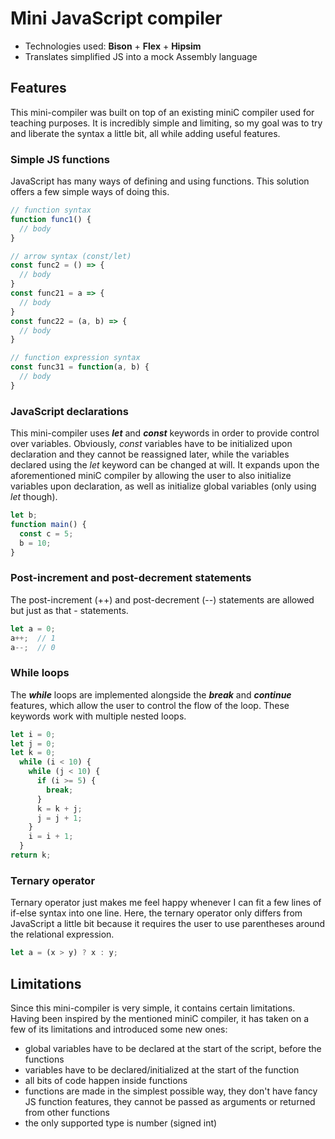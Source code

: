 # Mini JavaScript compiler

 - Technologies used: **Bison** + **Flex** + **Hipsim**
 - Translates simplified JS into a mock Assembly language

## Features
This mini-compiler was built on top of an existing miniC compiler used for teaching purposes. It is incredibly simple and limiting, so my
goal was to try and liberate the syntax a little bit, all while adding useful features. 
### Simple JS functions
JavaScript has many ways of defining and using functions. This solution offers a few simple ways of doing this.
```js
// function syntax
function func1() {
  // body
}

// arrow syntax (const/let)
const func2 = () => {
  // body
}
const func21 = a => {
  // body
}
const func22 = (a, b) => {
  // body
}

// function expression syntax
const func31 = function(a, b) {
  // body
}
```
### JavaScript declarations
This mini-compiler uses **_let_** and **_const_** keywords in order to provide control over variables.
Obviously, _const_ variables have to be initialized upon declaration and they cannot be reassigned later, while the variables declared using the _let_ keyword can be changed at will. It expands upon the aforementioned miniC compiler by allowing the user to also initialize variables upon declaration, as well as initialize global variables (only using _let_ though).
```js
let b;
function main() {
  const c = 5;
  b = 10;
}
```
### Post-increment and post-decrement **statements**
The post-increment (++) and post-decrement (--) statements are allowed but just as that - statements. 
```js
let a = 0; 
a++;  // 1
a--;  // 0
```

### While loops
The **_while_** loops are implemented alongside the **_break_** and **_continue_** features, which allow the user to control the flow of the loop. These keywords work with multiple nested loops.
```js
let i = 0;
let j = 0;
let k = 0;
  while (i < 10) {
    while (j < 10) {
      if (i >= 5) {
        break;
      }
      k = k + j;
      j = j + 1;
    }
    i = i + 1;
  }
return k;
```

### Ternary operator
Ternary operator just makes me feel happy whenever I can fit a few lines of if-else syntax into one line. Here, the ternary operator only differs from JavaScript  a little bit because it requires the user to use parentheses around the relational expression.
```js
let a = (x > y) ? x : y;
```

## Limitations
Since this mini-compiler is very simple, it contains certain limitations. Having been inspired by the mentioned miniC compiler, it has taken on a few of its limitations and introduced some new ones:
 - global variables have to be declared at the start of the script, before the functions
 - variables have to be declared/initialized at the start of the function
 - all bits of code happen inside functions
 - functions are made in the simplest possible way, they don't have fancy JS function features, they cannot be passed as arguments or returned from other functions
 - the only supported type is number (signed int)
